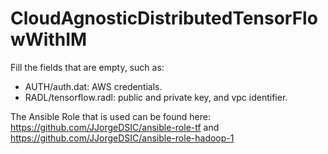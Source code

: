 # CloudAgnosticDistributedTensorFlowWithIM

Fill the fields that are empty, such as:

* AUTH/auth.dat: AWS credentials.
* RADL/tensorflow.radl: public and private key, and vpc identifier.

The Ansible Role that is used can be found here: https://github.com/JJorgeDSIC/ansible-role-tf and https://github.com/JJorgeDSIC/ansible-role-hadoop-1
